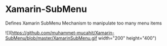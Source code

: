 # Xamarin-SubMenu
Defines Xamarin SubMenu Mechanism to manipulate too many menu items

![](https://github.com/muhammet-mucahit/Xamarin-SubMenu/blob/master/XamarinSubMenu.gif width="200" height="400")
